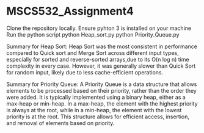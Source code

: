 # MSCS532_Assignment4

Clone the repository locally.
Ensure pyhton 3 is installed on your machine
Run the python script
python Heap_sort.py
python Priority_Queue.py

Summary for Heap Sort:
Heap Sort was the most consistent in performance compared to Quick sort and Merge Sort across different input types, especially for sorted and reverse-sorted arrays,due to its O(n log n) time complexity in every case. However, it was generally slower than Quick Sort for random input, likely due to less cache-efficient operations.

Summary for Priority Queue:
A Priority Queue is a data structure that allows elements to be processed based on their priority, rather than the order they were added. It is typically implemented using a binary heap, either as a max-heap or min-heap. In a max-heap, the element with the highest priority is always at the root, while in a min-heap, the element with the lowest priority is at the root. This structure allows for efficient access, insertion, and removal of elements based on priority.
